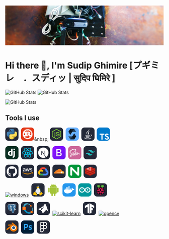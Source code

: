 ![Cover Photo](res/cover.jpg)

# Hi there 👋, I'm Sudip Ghimire [プギミレ　．スディッ | सुदिप घिमिरे ]

![GitHub Stats](https://github-readme-stats.vercel.app/api/top-langs/?username=ghimiresdp&theme=radical&show_icons=true&hide_border=true&layout=compact)
![GitHub Stats](https://github-readme-stats.vercel.app/api?username=ghimiresdp&theme=radical&show_icons=true&hide_border=true&count_private=true)

![GitHub Stats](https://streak-stats.demolab.com?user=ghimiresdp&theme=radical&hide_border=true)

## Tools I use

<!-- [![My Skills](https://skillicons.dev/icons?i=python,rust,nodejs,solidity,java,ts&perline=6)](https://skillicons.dev) -->


<!-- [ Programming Languages ] -->
[<img src="https://raw.githubusercontent.com/tandpfun/skill-icons/main/icons/Python-Dark.svg" alt="python" width="42"/>](https://python.org)&nbsp;
[<img src="https://raw.githubusercontent.com/tandpfun/skill-icons/main/icons/Rust.svg" alt="rustlang" width="42" >]([https://rust-lang.org](https://www.rust-lang.org/))&nbsp;
[<img src="https://raw.githubusercontent.com/tandpfun/skill-icons/main/icons/NodeJS-Dark.svg" alt="nodejs" width="42"  />](https://nodejs.org)&nbsp;
[<img src="https://raw.githubusercontent.com/tandpfun/skill-icons/main/icons/Solidity.svg" alt="solidity" width="42" />](https://soliditylang.org/)&nbsp;
[<img src="https://raw.githubusercontent.com/tandpfun/skill-icons/main/icons/Java-Dark.svg" alt="java" width="42" />](https://www.java.com/en/)&nbsp;
[<img src="https://raw.githubusercontent.com/tandpfun/skill-icons/main/icons/TypeScript.svg" alt="typescript" width="42"  />](https://www.typescriptlang.org/)&nbsp;

<!-- [ Frameworks ] -->
[<img src="https://raw.githubusercontent.com/tandpfun/skill-icons/main/icons/Django.svg" alt="django" width="42" >](https://www.djangoproject.com/)&nbsp;
[<img src="https://raw.githubusercontent.com/tandpfun/skill-icons/main/icons/React-Dark.svg" alt="react" width="42"  />](https://react.dev/)&nbsp;
[<img src="https://raw.githubusercontent.com/tandpfun/skill-icons/main/icons/NextJS-Dark.svg" alt="next" width="42" >](https://nextjs.org/)&nbsp;
[<img src="https://raw.githubusercontent.com/tandpfun/skill-icons/main/icons/Bootstrap.svg" alt="bootstrap" width="42"  />](https://getbootstrap.com/)&nbsp;
[<img src="https://raw.githubusercontent.com/tandpfun/skill-icons/main/icons/Sass.svg" alt="sass" width="42"  />](https://sass-lang.com/)&nbsp;
[<img src="https://raw.githubusercontent.com/tandpfun/skill-icons/main/icons/TailwindCSS-Dark.svg" alt="tailwind" width="42" >](https://tailwindui.com/)&nbsp;

<!-- second line -->
<!-- [<img src="https://raw.githubusercontent.com/tandpfun/skill-icons/main/icons/Actix-Dark.svg" alt="actix" width="42"  />](https://actix.rs/)&nbsp; -->

<!-- [ Cloud ] -->
[<img src="https://raw.githubusercontent.com/tandpfun/skill-icons/main/icons/Github-Dark.svg" alt="github" width="42" >](https://github.com/)&nbsp;
[<img src="https://raw.githubusercontent.com/tandpfun/skill-icons/main/icons/AWS-Dark.svg" alt="aws" width="42" />](https://aws.amazon.com/)&nbsp;
[<img src="https://raw.githubusercontent.com/tandpfun/skill-icons/main/icons/GCP-Dark.svg" alt="gcp" width="42"  />](https://cloud.google.com/)&nbsp;
[<img src="https://raw.githubusercontent.com/tandpfun/skill-icons/main/icons/Cloudflare-Dark.svg" alt="cloudflare" width="42"  />](https://www.cloudflare.com/)&nbsp;
[<img src="https://raw.githubusercontent.com/tandpfun/skill-icons/main/icons/Nginx.svg" alt="nginx" width="42" >](https://nginx.org/)&nbsp;
[<img src="https://raw.githubusercontent.com/tandpfun/skill-icons/main/icons/Redis-Dark.svg" alt="redis" width="42"  />](https://redis.io/)&nbsp;

<!-- [ Platforms ] -->
[<img src="https://raw.githubusercontent.com/tandpfun/skill-icons/main/icons/Windows-Dark.svg" alt="windows" width="42" >](#)&nbsp;
[<img src="https://raw.githubusercontent.com/tandpfun/skill-icons/main/icons/Linux-Dark.svg" alt="ubuntu" width="42" >](#)&nbsp;
[<img src="https://raw.githubusercontent.com/devicons/devicon/master/icons/android/android-plain.svg" alt="android" width="42" >](#)&nbsp;
[<img src="https://raw.githubusercontent.com/tandpfun/skill-icons/main/icons/Docker.svg" alt="Docker" width="42"  />](#)&nbsp;
[<img src="https://raw.githubusercontent.com/tandpfun/skill-icons/main/icons/Arduino.svg" alt="arduino" width="42" />](https://www.arduino.cc/)&nbsp;
[<img src="https://raw.githubusercontent.com/tandpfun/skill-icons/main/icons/RaspberryPi-Dark.svg" alt="raspberry pi" width="42" />](https://www.raspberrypi.com/)&nbsp;

<!-- [ Data Science ] -->
[<img src="https://raw.githubusercontent.com/tandpfun/skill-icons/main/icons/PostgreSQL-Dark.svg" alt="postgresql" width="42" >](https://www.postgresql.org/)&nbsp;
[<img src="https://raw.githubusercontent.com/tandpfun/skill-icons/main/icons/Octave-Dark.svg" alt="octave" width="42" >](https://octave.org/)&nbsp;
[<img src="https://raw.githubusercontent.com/tandpfun/skill-icons/main/icons/Matlab-Dark.svg" alt="matlab" width="42" >]([https://.org/](https://www.mathworks.com/products/matlab.html))&nbsp;
[<img src="https://raw.githubusercontent.com/tandpfun/skill-icons/main/icons/ScikitLearn-Dark.svg" alt="scikit-learn" width="42" >](https://scikit-learn.org/stable/)&nbsp;
[<img src="https://raw.githubusercontent.com/tandpfun/skill-icons/main/icons/TensorFlow-Dark.svg" alt="tensorflow" width="42" >](https://www.tensorflow.org/)&nbsp;
[<img src="https://raw.githubusercontent.com/tandpfun/skill-icons/main/icons/OpenCV-Dark.svg" alt="opencv" width="42" >](https://opencv.org/)&nbsp;

<!-- [ Graphics ] -->
[<img src="https://raw.githubusercontent.com/tandpfun/skill-icons/main/icons/Blender-Dark.svg" alt="blender" width="42" >](https://www.blender.org/)&nbsp;
[<img src="https://raw.githubusercontent.com/tandpfun/skill-icons/main/icons/Photoshop.svg" alt="photoshop" width="42" >](https://www.adobe.com/products/photoshop.html)&nbsp;
[<img src="https://raw.githubusercontent.com/tandpfun/skill-icons/main/icons/Figma-Dark.svg" alt="figma" width="42" >](https://www.figma.com/)&nbsp;

<!-- <img src="" alt="" width="42" > -->

<!-- ## 🔭 I’m currently (but not actively) working on some of the projects

- [prefab server](https://github.com/ghimiresdp/prefab)
- [Rust Challenges](https://github.com/ghimiresdp/rust-challenges)
- [Python Projects](https://github.com/ghimiresdp/python-projects)
- [Python Notes](https://github.com/ghimiresdp/python-notes) -->
